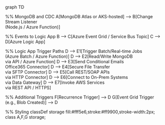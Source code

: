 graph TD

%% MongoDB and CDC
A[MongoDB Atlas or AKS-hosted] --> B[Change Stream Listener<br>(Node.js / Azure Function)]

%% Events to Logic App
B --> C[Azure Event Grid / Service Bus Topic]
C --> D[Azure Logic App]

%% Logic App Trigger Paths
D --> E1[Trigger Batch/Real-time Jobs<br>(Azure Batch / Azure Function)]
D --> E2[Read/Write MongoDB<br>via API / Azure Function]
D --> E3[Send Conditional Emails<br>Office365 Connector]
D --> E4[Secure File Transfer<br>via SFTP Connector]
D --> E5[Call REST/SOAP APIs<br>via HTTP Connector]
D --> E6[Connect to On-Prem Systems<br>via Data Gateway]
D --> E7[Invoke AWS Services<br>via REST API / HTTPS]

%% Additional Triggers
F[Recurrence Trigger] --> D
G[Event Grid Trigger<br>(e.g., Blob Created)] --> D

%% Styling
classDef storage fill:#fff5e6,stroke:#ff9900,stroke-width:2px;
class A,F,G storage;
